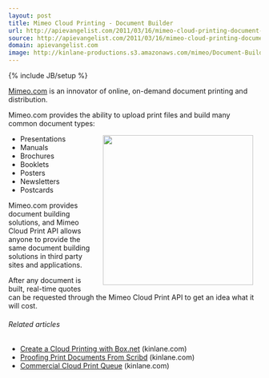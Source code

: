 ```yaml
---
layout: post
title: Mimeo Cloud Printing - Document Builder
url: http://apievangelist.com/2011/03/16/mimeo-cloud-printing-document-builder/
source: http://apievangelist.com/2011/03/16/mimeo-cloud-printing-document-builder/
domain: apievangelist.com
image: http://kinlane-productions.s3.amazonaws.com/mimeo/Document-Builder.png
---
```

{% include JB/setup %}<p><a title="Mimeo.com" href="http://www.Mimeo.com">Mimeo.com</a> is an innovator of online, on-demand document printing and distribution.<p></p>
Mimeo.com provides the ability to upload print files and build many common document types:<img style="padding: 15px;" src="http://kinlane-productions.s3.amazonaws.com/mimeo/Document-Builder.png" alt="" width="300" align="right" />
<ul class="mainlist">
	<li>Presentations</li>
	<li>Manuals</li>
	<li>Brochures</li>
	<li>Booklets</li>
	<li>Posters</li>
	<li>Newsletters</li>
	<li>Postcards</li>
</ul>
Mimeo.com provides document building solutions, and Mimeo Cloud Print API allows anyone to provide the same document building solutions in third party sites and applications.<p></p>
After any document is built, real-time quotes can be requested through the Mimeo Cloud Print API to get an idea what it will cost.
<h6 class="zemanta-related-title" style="font-size: 1em;">Related articles</h6>
<ul class="zemanta-article-ul">
	<li class="zemanta-article-ul-li"><a href="http://www.kinlane.com/2011/03/create-a-cloud-printing-with-box-net/">Create a Cloud Printing with Box.net</a> (kinlane.com)</li>
	<li class="zemanta-article-ul-li"><a href="http://www.kinlane.com/2011/01/proofing-print-documents-from-scribd/">Proofing Print Documents From Scribd</a> (kinlane.com)</li>
	<li class="zemanta-article-ul-li"><a href="http://www.kinlane.com/2011/03/commercial-print-queue/">Commercial Cloud Print Queue</a> (kinlane.com)</li>
</ul>
</p>
